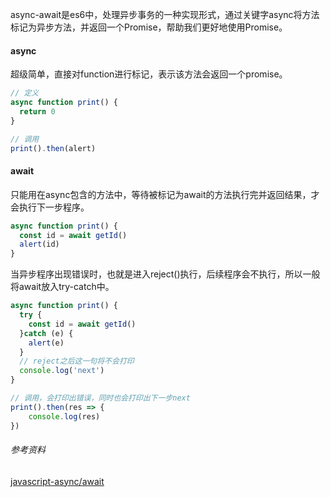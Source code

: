 async-await是es6中，处理异步事务的一种实现形式，通过关键字async将方法标记为异步方法，并返回一个Promise，帮助我们更好地使用Promise。

#### async
超级简单，直接对function进行标记，表示该方法会返回一个promise。
```js
// 定义
async function print() {
  return 0
}

// 调用
print().then(alert)
```

#### await
只能用在async包含的方法中，等待被标记为await的方法执行完并返回结果，才会执行下一步程序。
```js
async function print() {
  const id = await getId()
  alert(id)
}
```

当异步程序出现错误时，也就是进入reject()执行，后续程序会不执行，所以一般将await放入try-catch中。
```js
async function print() {
  try {
    const id = await getId()
  }catch (e) {
    alert(e)
  }
  // reject之后这一句将不会打印
  console.log('next')
}

// 调用，会打印出错误，同时也会打印出下一步next
print().then(res => {
    console.log(res)
})
```

###### 参考资料

[javascript-async/await](https://javascript.info/async-await)
